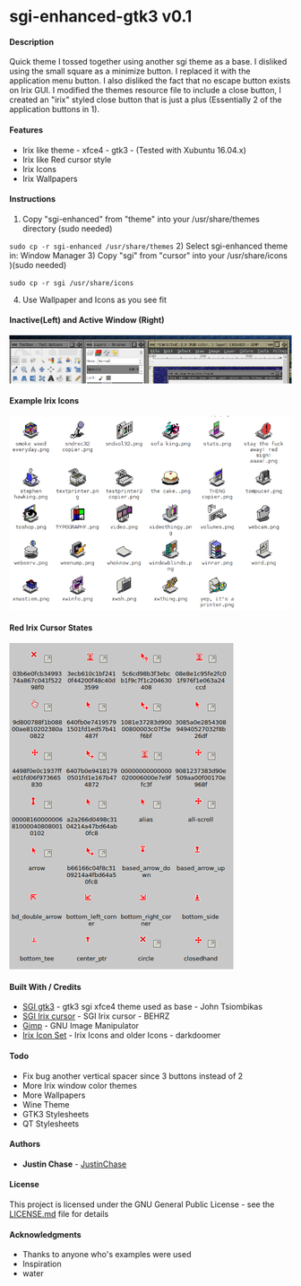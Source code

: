 # sgi-enhanced-gtk3 v0.1

#### Description
Quick theme I tossed together using another sgi theme as a base. I disliked using the small square as a minimize button.
I replaced it with the application menu button. I also disliked the fact that no escape button exists on Irix GUI.
I modified the themes resource file to include a close button, I created an "irix" styled close button that is just
a plus (Essentially 2 of the application buttons in 1).

#### Features
- Irix like theme - xfce4 - gtk3 - (Tested with Xubuntu 16.04.x)
- Irix like Red cursor style
- Irix Icons
- Irix Wallpapers

#### Instructions

1) Copy "sgi-enhanced" from "theme" into your /usr/share/themes directory (sudo needed)

`sudo cp -r sgi-enhanced /usr/share/themes`
2) Select sgi-enhanced theme in: Window Manager
3) Copy "sgi" from "cursor" into your /usr/share/icons )(sudo needed)

`sudo cp -r sgi /usr/share/icons`

4) Use Wallpaper and Icons as you see fit

#### Inactive(Left) and Active Window (Right)

![Alt text](./docs/sgi-enhanced.png?raw=true "sgi-enhanced-gtk3 v0.1")

#### Example Irix Icons

![Alt text](./docs/icons.png?raw=true "cursor states")

#### Red Irix Cursor States

![Alt text](./docs/cursor_example.png?raw=true "cursor states")
#### Built With / Credits
* [SGI gtk3](https://www.gnome-look.org/p/1015906/) - gtk3 sgi xfce4 theme used as base - John Tsiombikas
* [SGI Irix cursor](https://www.gnome-look.org/p/999497/) - SGI Irix cursor - BEHRZ
* [Gimp](https://www.gimp.org/) - GNU Image Manipulator
* [Irix Icon Set](https://darkdoomer.deviantart.com/art/da-motherfuckin-irix-icon-set-179568520/) - Irix Icons and older Icons - darkdoomer

#### Todo
-   Fix bug another vertical spacer since 3 buttons instead of 2
-   More Irix window color themes
-   More Wallpapers
-   Wine Theme
-   GTK3 Stylesheets
-   QT Stylesheets

#### Authors
* **Justin Chase** - [JustinChase](https://github.com/jujum4n)

#### License
This project is licensed under the GNU General Public License - see the [LICENSE.md](LICENSE.md) file for details

#### Acknowledgments
* Thanks to anyone who's examples were used
* Inspiration
* water

